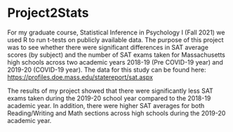 # Project2Stats

For my graduate course, Statistical Inference in Psychology I (Fall 2021) we used R to run t-tests on publicly available data. The purpose of this 
project was to see whether there were significant differences in SAT average scores (by subject) and the number of SAT exams taken for Massachusetts 
high schools across two academic years 2018-19 (Pre COVID-19 year) and 2019-20 (COVID-19 year).
The data for this study can be found here: https://profiles.doe.mass.edu/statereport/sat.aspx 

The results of my project showed that there were significantly less SAT exams taken during the 2019-20 school year compared to the 2018-19 academic year. 
In addition, there were higher SAT averages for both Reading/Writing and Math sections across high schools during the 2019-20 academic year. 
